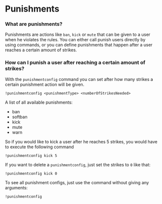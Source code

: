 # Punishments

### What are punishments?

Punishments are actions like `ban`, `kick` or `mute` that can be given to a user when he violates the rules. You can either call punish users directly by using commands, or you can define punishments that happen after a user reaches a certain amount of strikes.

### How can I punish a user after reaching a certain amount of strikes?

With the `punishmentconfig` command you can set after how many strikes a certain punishment action will be given.

```text
!punishmentconfig <punishmentType> <numberOfStrikesNeeded>
```

A list of all available punishments:

* ban
* softban
* kick
* mute
* warn

So if you would like to kick a user after he reaches 5 strikes, you would have to execute the following command

```text
!punishmentconfig kick 5
```

If you want to delete a `punishmentconfig`, just set the strikes to `0` like that:

```text
!punishmentconfig kick 0
```

To see all punishment configs, just use the command without giving any arguments:

```text
!punishmentconfig
```



